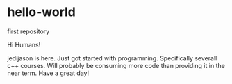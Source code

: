 # hello-world
first repository

Hi Humans!

jedijason is here. Just got started with programming. Specifically severall c++ courses.
Will probably be consuming more code than providing it in the near term.
Have a great day!
